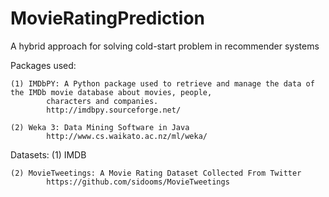 MovieRatingPrediction
=====================

A hybrid approach for solving cold-start problem in recommender systems

Packages used:
	
	(1) IMDbPY: A Python package used to retrieve and manage the data of the IMDb movie database about movies, people,
			characters and companies.
			http://imdbpy.sourceforge.net/

	(2) Weka 3: Data Mining Software in Java
			http://www.cs.waikato.ac.nz/ml/weka/

Datasets:
	(1) IMDB

	(2) MovieTweetings: A Movie Rating Dataset Collected From Twitter
			https://github.com/sidooms/MovieTweetings
			
	
